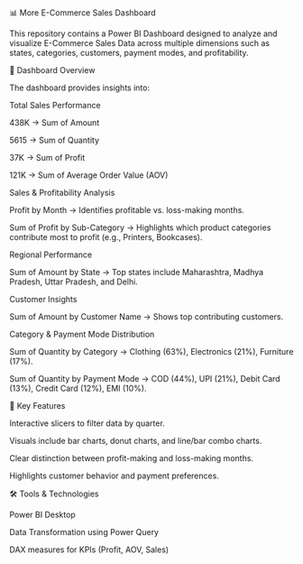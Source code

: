 📊 More E-Commerce Sales Dashboard

This repository contains a Power BI Dashboard designed to analyze and visualize E-Commerce Sales Data across multiple dimensions such as states, categories, customers, payment modes, and profitability.

🚀 Dashboard Overview

The dashboard provides insights into:

Total Sales Performance

438K → Sum of Amount

5615 → Sum of Quantity

37K → Sum of Profit

121K → Sum of Average Order Value (AOV)

Sales & Profitability Analysis

Profit by Month → Identifies profitable vs. loss-making months.

Sum of Profit by Sub-Category → Highlights which product categories contribute most to profit (e.g., Printers, Bookcases).

Regional Performance

Sum of Amount by State → Top states include Maharashtra, Madhya Pradesh, Uttar Pradesh, and Delhi.

Customer Insights

Sum of Amount by Customer Name → Shows top contributing customers.

Category & Payment Mode Distribution

Sum of Quantity by Category → Clothing (63%), Electronics (21%), Furniture (17%).

Sum of Quantity by Payment Mode → COD (44%), UPI (21%), Debit Card (13%), Credit Card (12%), EMI (10%).

📌 Key Features

Interactive slicers to filter data by quarter.

Visuals include bar charts, donut charts, and line/bar combo charts.

Clear distinction between profit-making and loss-making months.

Highlights customer behavior and payment preferences.

🛠️ Tools & Technologies

Power BI Desktop

Data Transformation using Power Query

DAX measures for KPIs (Profit, AOV, Sales)
